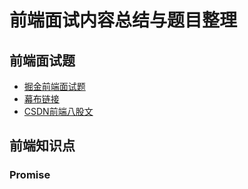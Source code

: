 # 前端面试内容总结与题目整理

## 前端面试题
- [掘金前端面试题](https://juejin.cn/post/6844904115428917255)
- [幕布链接](https://mubu.com/app/edit/home/7TKuhf0HDQo)
- [CSDN前端八股文](https://blog.csdn.net/qq_59079803/article/details/124992321)

## 前端知识点
### Promise